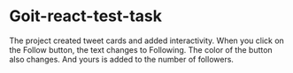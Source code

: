 # Goit-react-test-task

The project created tweet cards and added interactivity. When you click on the Follow button, the text changes to Following. The color of the button also changes. And yours is added to the number of followers.
